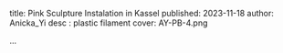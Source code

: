 title: Pink Sculpture Instalation in Kassel
published: 2023-11-18
author: Anicka_Yi
desc : plastic filament
cover: AY-PB-4.png

...






